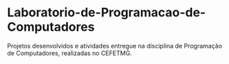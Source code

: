 # Laboratorio-de-Programacao-de-Computadores
Projetos desenvolvidos e atividades entregue na disciplina de Programação de Computadores, realizadas no CEFETMG.
